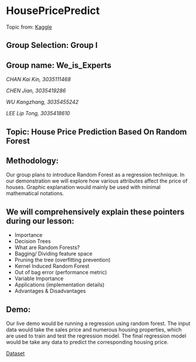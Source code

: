 # HousePricePredict
Topic from: [Kaggle](https://www.kaggle.com/c/house-prices-advanced-regression-techniques)
## Group Selection: Group I
## Group name: We_is_Experts
*CHAN Kai Kin, 3035111468*

*CHEN Jian, 3035419286*

*WU Kangzhang, 3035455242*

*LEE Lip Tong, 3035418610*

## Topic: House Price Prediction Based On Random Forest

## Methodology:
Our group plans to introduce Random Forest as a regression technique. In our demonstration we will explore how various attributes affect the price of houses. Graphic explanation would mainly be used with minimal mathematical notations.

## We will comprehensively explain these pointers during our lesson:
- Importance 
- Decision Trees
- What are Random Forests?
- Bagging/ Dividing feature space
- Pruning the tree (overfitting prevention)
- Kernel Induced Random Forest
- Out of bag error (performance metric)
- Variable Importance
- Applications (implementation details)
- Advantages & Disadvantages

## Demo:
Our live demo would be running a regression using random forest. The input data would take the sales price and numerous housing properties, which are used to train and test the regression model. The final regression model would be take any data to predict the corresponding housing price.

[Dataset](https://www.kaggle.com/c/house-prices-advanced-regression-techniques/data)

